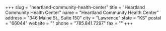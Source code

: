 +++
slug = "heartland-community-health-center"
title = "Heartland Community Health Center"
name = "Heartland Community Health Center"
address = "346 Maine St., Suite 150"
city = "Lawrence"
state = "KS"
postal = "66044"
website = ""
phone = "785.841.7297"
fax = ""
+++
